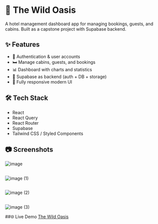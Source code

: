 # 🏨 The Wild Oasis

A hotel management dashboard app for managing bookings, guests, and cabins. Built as a capstone project with Supabase backend.

## ✨ Features
- 🔑 Authentication & user accounts  
- 🛏️ Manage cabins, guests, and bookings  
- 📊 Dashboard with charts and statistics  
- 💾 Supabase as backend (auth + DB + storage)  
- 🎨 Fully responsive modern UI  

## 🛠️ Tech Stack
- React  
- React Query  
- React Router  
- Supabase  
- Tailwind CSS / Styled Components  

## 📷 Screenshots
![image](https://github.com/user-attachments/assets/d23eeebc-c705-48bd-ae54-51ebc0a794d1)
##
![image (1)](https://github.com/user-attachments/assets/02da02b2-025c-41bd-8a43-e5d829385f25)
##
![image (2)](https://github.com/user-attachments/assets/bfb8c891-0e3d-41b0-8d60-f32b34ec1d69)
##
![image (3)](https://github.com/user-attachments/assets/829eb4e2-d63c-4ba1-a2a3-2a879890c175)

 
##🌐 Live Demo
[The Wild Oasis](https://the-wild-oasis-beta-liard.vercel.app/dashboard)
